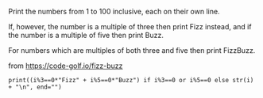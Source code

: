 Print the numbers from 1 to 100 inclusive, each on their own line.

If, however, the number is a multiple of three then print Fizz instead, and if the number is a multiple of five then print Buzz.

For numbers which are multiples of both three and five then print FizzBuzz.

from https://code-golf.io/fizz-buzz


    print((i%3==0*"Fizz" + i%5==0*"Buzz") if i%3==0 or i%5==0 else str(i) + "\n", end="")